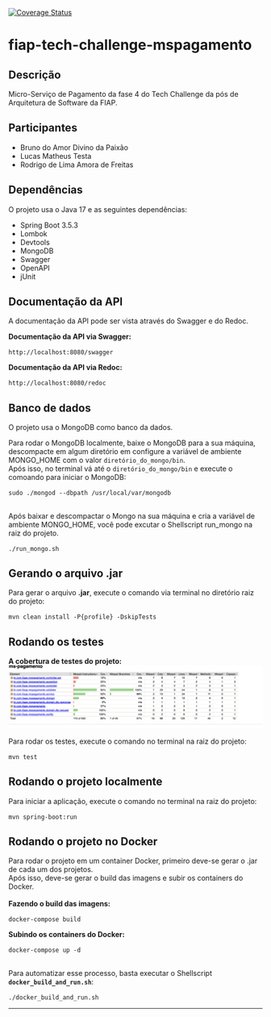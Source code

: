 [![Coverage Status](https://codecov.io/gh/RodrigoAmora/fiap-tech-challenge-mspagamento/branch/main/graph/badge.svg)](https://codecov.io/gh/RodrigoAmora/fiap-tech-challenge-mspagamento)



# fiap-tech-challenge-mspagamento
Descrição
---------
Micro-Serviço de Pagamento da fase 4 do Tech Challenge da pós de Arquitetura de Software da FIAP.

Participantes
-------------
* Bruno do Amor Divino da Paixão
* Lucas Matheus Testa
* Rodrigo de Lima Amora de Freitas

Dependências
------------
O projeto usa o Java 17 e as seguintes dependências:

* Spring Boot 3.5.3
* Lombok
* Devtools
* MongoDB
* Swagger
* OpenAPI
* jUnit

Documentação da API
-------------------
A documentação da API pode ser vista através do Swagger e do Redoc.<br>

<b>Documentação da API via Swagger:</b>
```shell script
http://localhost:8080/swagger
```

<b>Documentação da API via Redoc:</b>
```shell script
http://localhost:8080/redoc
```

Banco de dados
--------------
O projeto usa o MongoDB como banco da dados.

Para rodar o MongoDB localmente, baixe o MongoDB para a sua máquina, descompacte em algum diretório em configure a variável de ambiente MONGO_HOME com o valor `diretório_do_mongo/bin`. <br>
Após isso, no terminal vá até o `diretório_do_mongo/bin` e execute o comoando para iniciar o MongoDB:
```shell script
sudo ./mongod --dbpath /usr/local/var/mongodb
```

##
Após baixar e descompactar o Mongo na sua máquina e cria a variável de ambiente MONGO_HOME, você pode excutar o Shellscript run_mongo na raiz do projeto.
```shell script
./run_mongo.sh
```

Gerando o arquivo .jar
----------------------
Para gerar o arquivo <b>.jar</b>, execute o comando via terminal no diretório raiz do projeto:
```shell script
mvn clean install -P{profile} -DskipTests
```

Rodando os testes
-----------------
<b>A cobertura de testes do projeto:</b>
![A cobertura de testes do projeto:](imagens/cobertura-testes.png)


Para rodar os testes, execute o comando no terminal na raiz do projeto:
```shell script
mvn test
```

Rodando o projeto localmente
----------------------------
Para iniciar a aplicação, execute o comando no terminal na raiz do projeto:

```shell script
mvn spring-boot:run
```

Rodando o projeto no Docker
---------------------------
Para rodar o projeto em um container Docker, primeiro deve-se gerar o .jar de cada um dos projetos.<br>
Após isso, deve-se gerar o build das imagens e subir os containers do Docker.<br><br>
<b>Fazendo o build das imagens:</b>
```shell script
docker-compose build
```

<b>Subindo os containers do Docker:</b>
```shell script
docker-compose up -d
```

##
Para automatizar esse processo, basta executar o Shellscript <b>`docker_build_and_run.sh`</b>:
```shell script
./docker_build_and_run.sh
```

<hr>
